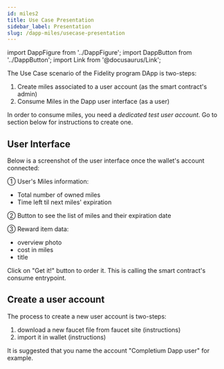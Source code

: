 ```yaml
---
id: miles2
title: Use Case Presentation
sidebar_label: Presentation
slug: /dapp-miles/usecase-presentation
---
```


import DappFigure from '../DappFigure';
import DappButton from '../DappButton';
import Link from '@docusaurus/Link';

The Use Case scenario of the <Link to="/docs/dapp-miles">Fidelity program</Link> DApp is two-steps:

1. <Link to="/docs/dapp-miles/create-miles">Create miles</Link> associated to a user account (as the smart contract's admin)
2. <Link to="/docs/dapp-miles/consume-miles">Consume Miles</Link> in the Dapp <Link to="/docs/dapp-miles/usecase-presentation#user-interface">user interface</Link> (as a user)

In order to consume miles, you need a *dedicated test user account*. Go to <Link to="/docs/dapp-miles/usecase-presentation#create-a-user-account">section below</Link> for instructions to create one.
## User Interface

Below is a screenshot of the user interface once the wallet's account connected:

<DappFigure img='miles_screenshot_help.png' width='80%'/>

① User's Miles information:
 * Total number of owned miles
 * Time left til next miles' expiration

② Button to see the list of miles and their expiration date

③ Reward item data:
* overview photo
* cost in miles
* title

Click on "Get it!" button to order it. This is calling the smart contract's <Link to="/docs/dapp-miles/miles-contract-interface#consume">consume</Link> entrypoint.

## Create a user account

The process to create a new user account is two-steps:
1. download a new faucet file from faucet site (<Link to="/docs/dapp-tools/faucet#create-test-account">instructions</Link>)
2. import it in wallet (<Link to="/docs/dapp-tools/thanos#import-faucet-file">instructions</Link>)

It is suggested that you name the account "Completium Dapp user" for example.
